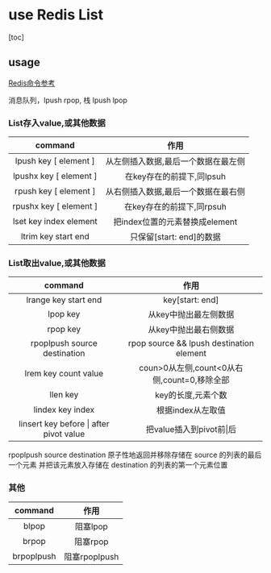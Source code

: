 # use Redis List

[toc]

## usage

[Redis命令参考](http://redisdoc.com/index.html)

消息队列，lpush rpop, 栈 lpush lpop

### List存入value,或其他数据

| command | 作用 |
| :-: | :-: |
| lpush key [ element ] | 从左侧插入数据,最后一个数据在最左侧 |
| lpushx key [ element ] | 在key存在的前提下,同lpsuh |
| rpush key [ element ] | 从右侧插入数据,最后一个数据在最右侧 |
| rpushx key [ element ] | 在key存在的前提下,同rpsuh |
| lset key index element | 把index位置的元素替换成element |
| ltrim key start end | 只保留[start: end]的数据 |

### List取出value,或其他数据

| command | 作用 |
| :-: | :-: |
| lrange key start end | key[start: end] |
| lpop key | 从key中抛出最左侧数据 |
| rpop key | 从key中抛出最右侧数据 |
| rpoplpush source destination | rpop source && lpush destination element |
| lrem key count value | coun>0从左侧,count<0从右侧,count=0,移除全部 |
| llen key | key的长度,元素个数 |
| lindex key index | 根据index从左取值 |
| linsert key before \| after pivot value | 把value插入到pivot前\|后 |

rpoplpush source destination 原子性地返回并移除存储在 source 的列表的最后一个元素 并把该元素放入存储在 destination 的列表的第一个元素位置

### 其他

| command | 作用 |
| :-: | :-: |
| blpop | 阻塞lpop |
| brpop | 阻塞rpop |
| brpoplpush | 阻塞rpoplpush |

